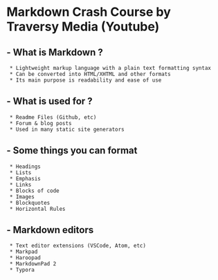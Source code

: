 # Markdown Crash Course by Traversy Media (Youtube)

 ## - What is Markdown ? 

     * Lightweight markup language with a plain text formatting syntax 
     * Can be converted into HTML/XHTML and other formats 
     * Its main purpose is readability and ease of use 

 ## - What is used for ? 

     * Readme Files (Github, etc)
     * Forum & blog posts 
     * Used in many static site generators 

 ## - Some things you can format 

     * Headings 
     * Lists 
     * Emphasis 
     * Links 
     * Blocks of code 
     * Images 
     * Blockquotes 
     * Horizontal Rules 

 ## - Markdown editors 

     * Text editor extensions (VSCode, Atom, etc) 
     * Markpad 
     * Haroopad 
     * MarkdownPad 2 
     * Typora 